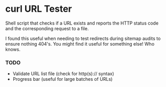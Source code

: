 # curl URL Tester

Shell script that checks if a URL exists and reports the HTTP status code and the corresponding request to a file.

I found this useful when needing to test redirects during sitemap audits to ensure nothing 404's. You might find it useful for something else! Who knows.

### TODO

* Validate URL list file (check for http(s):// syntax)
* Progress bar (useful for large batches of URLs)
